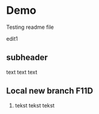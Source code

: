 # Demo

Testing readme file

edit1

## subheader

text text text

## Local new branch F11D

1. tekst tekst tekst
